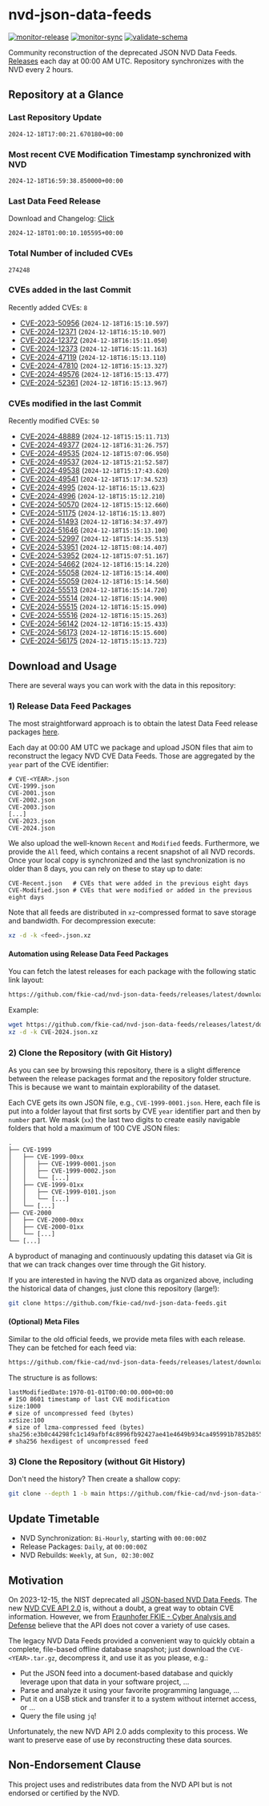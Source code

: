 # nvd-json-data-feeds

[![monitor-release](https://github.com/fkie-cad/nvd-json-data-feeds/actions/workflows/monitor_release.yml/badge.svg)](https://github.com/fkie-cad/nvd-json-data-feeds/actions/workflows/monitor_release.yml)
[![monitor-sync](https://github.com/fkie-cad/nvd-json-data-feeds/actions/workflows/monitor_sync.yml/badge.svg)](https://github.com/fkie-cad/nvd-json-data-feeds/actions/workflows/monitor_sync.yml)
[![validate-schema](https://github.com/fkie-cad/nvd-json-data-feeds/actions/workflows/validate_schema.yml/badge.svg)](https://github.com/fkie-cad/nvd-json-data-feeds/actions/workflows/validate_schema.yml)

Community reconstruction of the deprecated JSON NVD Data Feeds.
[Releases](https://github.com/fkie-cad/nvd-json-data-feeds/releases/latest) each day at 00:00 AM UTC.
Repository synchronizes with the NVD every 2 hours.

## Repository at a Glance

### Last Repository Update

```plain
2024-12-18T17:00:21.670180+00:00
```

### Most recent CVE Modification Timestamp synchronized with NVD

```plain
2024-12-18T16:59:38.850000+00:00
```

### Last Data Feed Release

Download and Changelog: [Click](https://github.com/fkie-cad/nvd-json-data-feeds/releases/latest)

```plain
2024-12-18T01:00:10.105595+00:00
```

### Total Number of included CVEs

```plain
274248
```

### CVEs added in the last Commit

Recently added CVEs: `8`

- [CVE-2023-50956](CVE-2023/CVE-2023-509xx/CVE-2023-50956.json) (`2024-12-18T16:15:10.597`)
- [CVE-2024-12371](CVE-2024/CVE-2024-123xx/CVE-2024-12371.json) (`2024-12-18T16:15:10.907`)
- [CVE-2024-12372](CVE-2024/CVE-2024-123xx/CVE-2024-12372.json) (`2024-12-18T16:15:11.050`)
- [CVE-2024-12373](CVE-2024/CVE-2024-123xx/CVE-2024-12373.json) (`2024-12-18T16:15:11.163`)
- [CVE-2024-47119](CVE-2024/CVE-2024-471xx/CVE-2024-47119.json) (`2024-12-18T16:15:13.110`)
- [CVE-2024-47810](CVE-2024/CVE-2024-478xx/CVE-2024-47810.json) (`2024-12-18T16:15:13.327`)
- [CVE-2024-49576](CVE-2024/CVE-2024-495xx/CVE-2024-49576.json) (`2024-12-18T16:15:13.477`)
- [CVE-2024-52361](CVE-2024/CVE-2024-523xx/CVE-2024-52361.json) (`2024-12-18T16:15:13.967`)


### CVEs modified in the last Commit

Recently modified CVEs: `50`

- [CVE-2024-48889](CVE-2024/CVE-2024-488xx/CVE-2024-48889.json) (`2024-12-18T15:15:11.713`)
- [CVE-2024-49377](CVE-2024/CVE-2024-493xx/CVE-2024-49377.json) (`2024-12-18T16:31:26.757`)
- [CVE-2024-49535](CVE-2024/CVE-2024-495xx/CVE-2024-49535.json) (`2024-12-18T15:07:06.950`)
- [CVE-2024-49537](CVE-2024/CVE-2024-495xx/CVE-2024-49537.json) (`2024-12-18T15:21:52.587`)
- [CVE-2024-49538](CVE-2024/CVE-2024-495xx/CVE-2024-49538.json) (`2024-12-18T15:17:43.620`)
- [CVE-2024-49541](CVE-2024/CVE-2024-495xx/CVE-2024-49541.json) (`2024-12-18T15:17:34.523`)
- [CVE-2024-4995](CVE-2024/CVE-2024-49xx/CVE-2024-4995.json) (`2024-12-18T16:15:13.623`)
- [CVE-2024-4996](CVE-2024/CVE-2024-49xx/CVE-2024-4996.json) (`2024-12-18T15:15:12.210`)
- [CVE-2024-50570](CVE-2024/CVE-2024-505xx/CVE-2024-50570.json) (`2024-12-18T15:15:12.660`)
- [CVE-2024-51175](CVE-2024/CVE-2024-511xx/CVE-2024-51175.json) (`2024-12-18T16:15:13.807`)
- [CVE-2024-51493](CVE-2024/CVE-2024-514xx/CVE-2024-51493.json) (`2024-12-18T16:34:37.497`)
- [CVE-2024-51646](CVE-2024/CVE-2024-516xx/CVE-2024-51646.json) (`2024-12-18T15:15:13.100`)
- [CVE-2024-52997](CVE-2024/CVE-2024-529xx/CVE-2024-52997.json) (`2024-12-18T15:14:35.513`)
- [CVE-2024-53951](CVE-2024/CVE-2024-539xx/CVE-2024-53951.json) (`2024-12-18T15:08:14.407`)
- [CVE-2024-53952](CVE-2024/CVE-2024-539xx/CVE-2024-53952.json) (`2024-12-18T15:07:51.167`)
- [CVE-2024-54662](CVE-2024/CVE-2024-546xx/CVE-2024-54662.json) (`2024-12-18T16:15:14.220`)
- [CVE-2024-55058](CVE-2024/CVE-2024-550xx/CVE-2024-55058.json) (`2024-12-18T16:15:14.400`)
- [CVE-2024-55059](CVE-2024/CVE-2024-550xx/CVE-2024-55059.json) (`2024-12-18T16:15:14.560`)
- [CVE-2024-55513](CVE-2024/CVE-2024-555xx/CVE-2024-55513.json) (`2024-12-18T16:15:14.720`)
- [CVE-2024-55514](CVE-2024/CVE-2024-555xx/CVE-2024-55514.json) (`2024-12-18T16:15:14.900`)
- [CVE-2024-55515](CVE-2024/CVE-2024-555xx/CVE-2024-55515.json) (`2024-12-18T16:15:15.090`)
- [CVE-2024-55516](CVE-2024/CVE-2024-555xx/CVE-2024-55516.json) (`2024-12-18T16:15:15.263`)
- [CVE-2024-56142](CVE-2024/CVE-2024-561xx/CVE-2024-56142.json) (`2024-12-18T16:15:15.433`)
- [CVE-2024-56173](CVE-2024/CVE-2024-561xx/CVE-2024-56173.json) (`2024-12-18T16:15:15.600`)
- [CVE-2024-56175](CVE-2024/CVE-2024-561xx/CVE-2024-56175.json) (`2024-12-18T15:15:13.723`)


## Download and Usage

There are several ways you can work with the data in this repository:

### 1) Release Data Feed Packages

The most straightforward approach is to obtain the latest Data Feed release packages [here](https://github.com/fkie-cad/nvd-json-data-feeds/releases/latest).

Each day at 00:00 AM UTC we package and upload JSON files that aim to reconstruct the legacy NVD CVE Data Feeds.
Those are aggregated by the `year` part of the CVE identifier:

```
# CVE-<YEAR>.json
CVE-1999.json
CVE-2001.json
CVE-2002.json
CVE-2003.json
[...]
CVE-2023.json
CVE-2024.json
```

We also upload the well-known `Recent` and `Modified` feeds.
Furthermore, we provide the `All` feed, which contains a recent snapshot of all NVD records.
Once your local copy is synchronized and the last synchronization is no older than 8 days, you can rely on these to stay up to date:

```plain
CVE-Recent.json   # CVEs that were added in the previous eight days
CVE-Modified.json # CVEs that were modified or added in the previous eight days
```

Note that all feeds are distributed in `xz`-compressed format to save storage and bandwidth.
For decompression execute:

```sh
xz -d -k <feed>.json.xz
```

#### Automation using Release Data Feed Packages

You can fetch the latest releases for each package with the following static link layout:

```sh
https://github.com/fkie-cad/nvd-json-data-feeds/releases/latest/download/CVE-<YEAR>.json.xz
```

Example:

```sh
wget https://github.com/fkie-cad/nvd-json-data-feeds/releases/latest/download/CVE-2024.json.xz
xz -d -k CVE-2024.json.xz
```

### 2) Clone the Repository (with Git History)

As you can see by browsing this repository, there is a slight difference between the release packages format and the repository folder structure.
This is because we want to maintain explorability of the dataset.

Each CVE gets its own JSON file, e.g., `CVE-1999-0001.json`.
Here, each file is put into a folder layout that first sorts by CVE `year` identifier part and then by `number` part.
We mask (`xx`) the last two digits to create easily navigable folders that hold a maximum of 100 CVE JSON files:

```plain
.
├── CVE-1999
│   ├── CVE-1999-00xx
│   │   ├── CVE-1999-0001.json
│   │   ├── CVE-1999-0002.json
│   │   └── [...]
│   ├── CVE-1999-01xx
│   │   ├── CVE-1999-0101.json
│   │   └── [...]
│   └── [...]
├── CVE-2000
│   ├── CVE-2000-00xx
│   ├── CVE-2000-01xx
│   └── [...]
└── [...]
```

A byproduct of managing and continuously updating this dataset via Git is that we can track changes over time through the Git history.

If you are interested in having the NVD data as organized above, including the historical data of changes, just clone this repository (large!):

```sh
git clone https://github.com/fkie-cad/nvd-json-data-feeds.git
```

#### (Optional) Meta Files

Similar to the old official feeds, we provide meta files with each release. They can be fetched for each feed via:

```sh
https://github.com/fkie-cad/nvd-json-data-feeds/releases/latest/download/CVE-<YEAR>.meta
```

The structure is as follows:

```plain
lastModifiedDate:1970-01-01T00:00:00.000+00:00                          # ISO 8601 timestamp of last CVE modification
size:1000                                                               # size of uncompressed feed (bytes)
xzSize:100                                                              # size of lzma-compressed feed (bytes)
sha256:e3b0c44298fc1c149afbf4c8996fb92427ae41e4649b934ca495991b7852b855 # sha256 hexdigest of uncompressed feed
```

### 3) Clone the Repository (without Git History)

Don't need the history? Then create a shallow copy:

```sh
git clone --depth 1 -b main https://github.com/fkie-cad/nvd-json-data-feeds.git
```


## Update Timetable

* NVD Synchronization: `Bi-Hourly`, starting with `00:00:00Z`
* Release Packages: `Daily`, at `00:00:00Z`
* NVD Rebuilds: `Weekly`, at `Sun, 02:30:00Z`


## Motivation

On 2023-12-15, the NIST deprecated all [JSON-based NVD Data Feeds](https://nvd.nist.gov/vuln/data-feeds#divRetirementBanner-1).
The new [NVD CVE API 2.0](https://nvd.nist.gov/developers/vulnerabilities) is, without a doubt, a great way to obtain CVE information.
However, we from [Fraunhofer FKIE - Cyber Analysis and Defense](https://www.fkie.fraunhofer.de/en/departments/cad.html) believe that the API does not cover a variety of use cases.

The legacy NVD Data Feeds provided a convenient way to quickly obtain a complete, file-based offline database snapshot; just download the `CVE-<YEAR>.tar.gz`, decompress it, and use it as you please, e.g.:

- Put the JSON feed into a document-based database and quickly leverage upon that data in your software project, ...
- Parse and analyze it using your favorite programming language, ...
- Put it on a USB stick and transfer it to a system without internet access, or ...
- Query the file using `jq`!

Unfortunately, the new NVD API 2.0 adds complexity to this process.
We want to preserve ease of use by reconstructing these data sources.

## Non-Endorsement Clause

This project uses and redistributes data from the NVD API but is not endorsed or certified by the NVD.